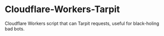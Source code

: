 # Cloudflare-Workers-Tarpit
Cloudflare Workers script that can Tarpit requests, useful for black-holing bad bots.
